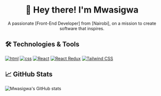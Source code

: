 
<h1 align="center">🚀 Hey there! I'm Mwasigwa </h1>

<p align="center">
  A passionate [Front-End Developer] from [Nairobi], on a mission to create software that inspires.
</p>


## 🛠️ Technologies & Tools

[![html](https://img.shields.io/badge/-html-333333?style=flat&logo=tech1&logoColor=white)](https://tech1-website.com)
[![css](https://img.shields.io/badge/-css-333333?style=flat&logo=tech2&logoColor=white)](https://tech2-website.com)
[![React](https://img.shields.io/badge/-react-333333?style=flat&logo=tech2&logoColor=white)](https://tech2-website.com)
[![React Redux](https://img.shields.io/badge/-react_redux-333333?style=flat&logo=tech2&logoColor=white)](https://tech2-website.com)
[![Tailwind CSS](https://img.shields.io/badge/-tailwind_css-333333?style=flat&logo=tech2&logoColor=white)](https://tech2-website.com)

## 📈 GitHub Stats

![Mwasigwa's GitHub stats](https://github-readme-stats.vercel.app/api?username=anuraghazr&show_icons=true&theme=transparent)


